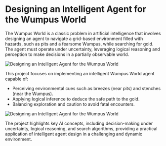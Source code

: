 # Designing an Intelligent Agent for the Wumpus World

The Wumpus World is a classic problem in artificial intelligence that involves designing an agent to navigate a grid-based environment filled with hazards, such as pits and a fearsome Wumpus, while searching for gold. The agent must operate under uncertainty, leveraging logical reasoning and perception to make decisions in a partially observable world.

![Designing an Intelligent Agent for the Wumpus World](https://github.com/yildiramdsa/designing_an_intelligent_agent_for_the_wumpus_world/blob/main/designing_an_intell_agent_for_the_wumpus_world.png)

This project focuses on implementing an intelligent Wumpus World agent capable of:

- Perceiving environmental cues such as breezes (near pits) and stenches (near the Wumpus).
- Applying logical inference to deduce the safe path to the gold.
- Balancing exploration and caution to avoid fatal encounters.

![Designing an Intelligent Agent for the Wumpus World](https://github.com/yildiramdsa/designing_an_intelligent_agent_for_the_wumpus_world/blob/main/designing_an_intelligent_agent_for_the_wumpus_world.png)

The project highlights key AI concepts, including decision-making under uncertainty, logical reasoning, and search algorithms, providing a practical application of intelligent agent design in a challenging and dynamic environment.

